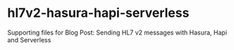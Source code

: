 # hl7v2-hasura-hapi-serverless
Supporting files for Blog Post: Sending HL7 v2 messages with Hasura, Hapi and Serverless
